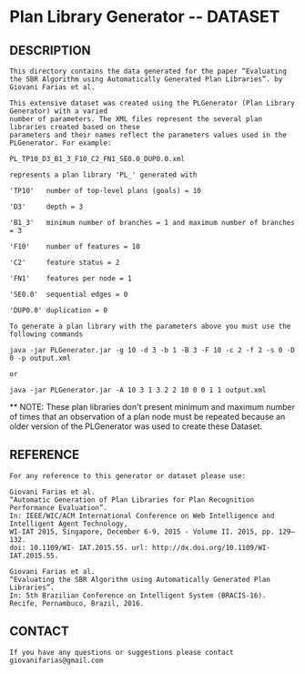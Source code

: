# Plan Library Generator -- DATASET

## DESCRIPTION
    This directory contains the data generated for the paper “Evaluating the SBR Algorithm using Automatically Generated Plan Libraries”. by Giovani Farias et al.

    This extensive dataset was created using the PLGenerator (Plan Library Generator) with a varied
    number of parameters. The XML files represent the several plan libraries created based on these
    parameters and their names reflect the parameters values used in the PLGenerator. For example: 

    PL_TP10_D3_B1_3_F10_C2_FN1_SE0.0_DUP0.0.xml 

    represents a plan library 'PL_' generated with
 
    'TP10'   number of top-level plans (goals) = 10

    'D3'     depth = 3

    'B1_3'   minimum number of branches = 1 and maximum number of branches = 3

    'F10'    number of features = 10

    'C2'     feature status = 2

    'FN1'    features per node = 1

    'SE0.0'  sequential edges = 0

    'DUP0.0' duplication = 0

    To generate a plan library with the parameters above you must use the following commands

    java -jar PLGenerator.jar -g 10 -d 3 -b 1 -B 3 -F 10 -c 2 -f 2 -s 0 -D 0 -p output.xml

    or

    java -jar PLGenerator.jar -A 10 3 1 3 2 2 10 0 0 1 1 output.xml	


   ** NOTE: These plan libraries don't present minimum and maximum number of times that an 
   observation of a plan node must be repeated because an older version of the PLGenerator was used 
   to create these Dataset.

## REFERENCE
    For any reference to this generator or dataset please use:

    Giovani Farias et al.
    “Automatic Generation of Plan Libraries for Plan Recognition Performance Evaluation”.
    In: IEEE/WIC/ACM International Conference on Web Intelligence and Intelligent Agent Technology,
    WI-IAT 2015, Singapore, December 6-9, 2015 - Volume II. 2015, pp. 129–132.
    doi: 10.1109/WI- IAT.2015.55. url: http://dx.doi.org/10.1109/WI-IAT.2015.55.

    Giovani Farias et al.
    “Evaluating the SBR Algorithm using Automatically Generated Plan Libraries”.
    In: 5th Brazilian Conference on Intelligent System (BRACIS-16). Recife, Pernambuco, Brazil, 2016.

## CONTACT
    If you have any questions or suggestions please contact giovanifarias@gmail.com


